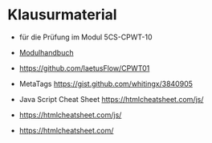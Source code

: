 # Klausurmaterial
- für die Prüfung im Modul 5CS-CPWT-10

- <a href="https://www.ba-leipzig.de/fileadmin/leipzig/zentrale-dokumente/IT/2.5_-_Modulbeschreibungen_CS.pdf">Modulhandbuch</a>

- https://github.com/laetusFlow/CPWT01
- MetaTags https://gist.github.com/whitingx/3840905
- Java Script Cheat Sheet https://htmlcheatsheet.com/js/
- https://htmlcheatsheet.com/js/
- https://htmlcheatsheet.com/


